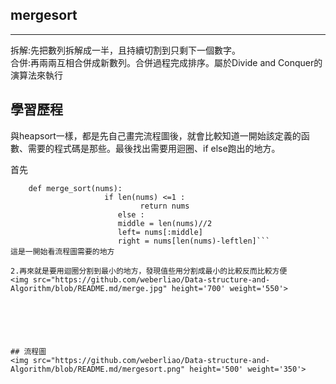 ## mergesort
-----------------------------------
拆解:先把數列拆解成一半，且持續切割到只剩下一個數字。                                                                   
合併:再兩兩互相合併成新數列。合併過程完成排序。屬於Divide and Conquer的演算法來執行


## 學習歷程
與heapsort一樣，都是先自己畫完流程圖後，就會比較知道一開始該定義的函數、需要的程式碼是那些。最後找出需要用迴圈、if else跑出的地方。

首先
```class solution( ):
    def merge_sort(nums):
                     if len(nums) <=1 :
                             return nums
                        else :
                        middle = len(nums)//2
                        left= nums[:middle]
                        right = nums[len(nums)-leftlen]```
這是一開始看流程圖需要的地方

2.再來就是要用迴圈分割到最小的地方，發現值些用分割成最小的比較反而比較方便                     
<img src="https://github.com/weberliao/Data-structure-and-Algorithm/blob/README.md/merge.jpg" height='700' weight='550'>






## 流程圖
<img src="https://github.com/weberliao/Data-structure-and-Algorithm/blob/README.md/mergesort.png" height='500' weight='350'>
